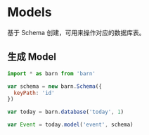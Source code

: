 # Models

基于 Schema 创建，可用来操作对应的数据库表。

## 生成 Model

```javascript
import * as barn from 'barn'

var schema = new barn.Schema({
  keyPath: 'id'
})

var today = barn.database('today', 1)

var Event = today.model('event', schema)
```
